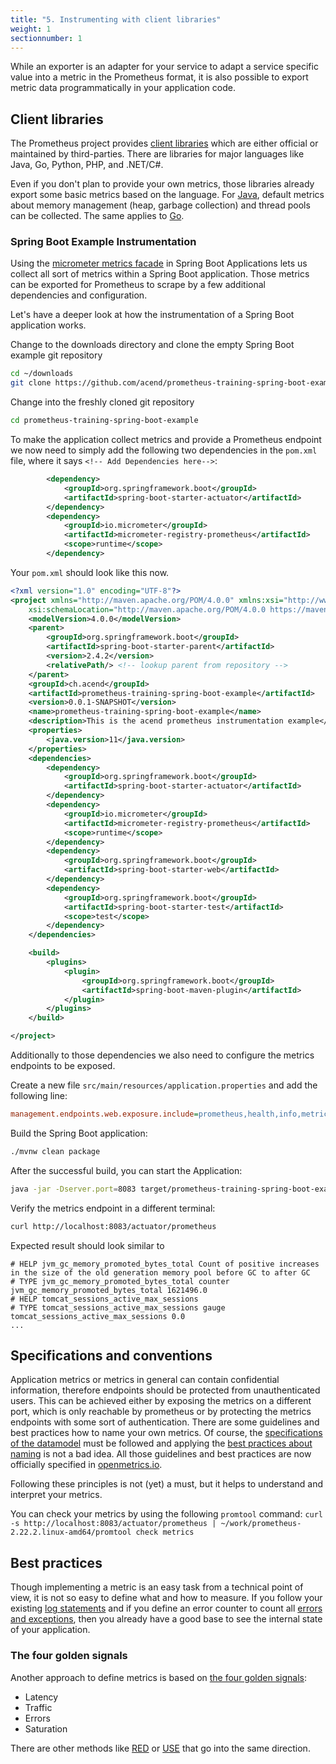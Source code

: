 ```yaml
---
title: "5. Instrumenting with client libraries"
weight: 1
sectionnumber: 1
---
```


While an exporter is an adapter for your service to adapt a service specific value into a metric in the Prometheus format, it is also possible to export metric data programmatically in your application code.

## Client libraries

The Prometheus project provides [client libraries](https://prometheus.io/docs/instrumenting/clientlibs/) which are either official or maintained by third-parties. There are libraries for major languages like Java, Go, Python, PHP, and .NET/C#.

Even if you don't plan to provide your own metrics, those libraries already export some basic metrics based on the language. For [Java](https://github.com/prometheus/client_java#included-collectors), default metrics about memory management (heap, garbage collection) and thread pools can be collected. The same applies to [Go](https://prometheus.io/docs/guides/go-application/).

### Spring Boot Example Instrumentation

Using the [micrometer metrics facade](https://spring.io/blog/2018/03/16/micrometer-spring-boot-2-s-new-application-metrics-collector) in Spring Boot Applications lets us collect all sort of metrics within a Spring Boot application. Those metrics can be exported for Prometheus to scrape by a few additional dependencies and configuration.

Let's have a deeper look at how the instrumentation of a Spring Boot application works.

Change to the downloads directory and clone the empty Spring Boot example git repository

```bash
cd ~/downloads
git clone https://github.com/acend/prometheus-training-spring-boot-example.git
```

Change into the freshly cloned git repository

```bash
cd prometheus-training-spring-boot-example
```

To make the application collect metrics and provide a Prometheus endpoint we now need to simply add the following two dependencies in the `pom.xml` file, where it says `<!-- Add Dependencies here-->`:

```xml
        <dependency>
            <groupId>org.springframework.boot</groupId>
            <artifactId>spring-boot-starter-actuator</artifactId>
        </dependency>
        <dependency>
            <groupId>io.micrometer</groupId>
            <artifactId>micrometer-registry-prometheus</artifactId>
            <scope>runtime</scope>
        </dependency>
```

Your `pom.xml` should look like this now.

```xml
<?xml version="1.0" encoding="UTF-8"?>
<project xmlns="http://maven.apache.org/POM/4.0.0" xmlns:xsi="http://www.w3.org/2001/XMLSchema-instance"
    xsi:schemaLocation="http://maven.apache.org/POM/4.0.0 https://maven.apache.org/xsd/maven-4.0.0.xsd">
    <modelVersion>4.0.0</modelVersion>
    <parent>
        <groupId>org.springframework.boot</groupId>
        <artifactId>spring-boot-starter-parent</artifactId>
        <version>2.4.2</version>
        <relativePath/> <!-- lookup parent from repository -->
    </parent>
    <groupId>ch.acend</groupId>
    <artifactId>prometheus-training-spring-boot-example</artifactId>
    <version>0.0.1-SNAPSHOT</version>
    <name>prometheus-training-spring-boot-example</name>
    <description>This is the acend prometheus instrumentation example</description>
    <properties>
        <java.version>11</java.version>
    </properties>
    <dependencies>
        <dependency>
            <groupId>org.springframework.boot</groupId>
            <artifactId>spring-boot-starter-actuator</artifactId>
        </dependency>
        <dependency>
            <groupId>io.micrometer</groupId>
            <artifactId>micrometer-registry-prometheus</artifactId>
            <scope>runtime</scope>
        </dependency>
        <dependency>
            <groupId>org.springframework.boot</groupId>
            <artifactId>spring-boot-starter-web</artifactId>
        </dependency>
        <dependency>
            <groupId>org.springframework.boot</groupId>
            <artifactId>spring-boot-starter-test</artifactId>
            <scope>test</scope>
        </dependency>
    </dependencies>

    <build>
        <plugins>
            <plugin>
                <groupId>org.springframework.boot</groupId>
                <artifactId>spring-boot-maven-plugin</artifactId>
            </plugin>
        </plugins>
    </build>

</project>
```

Additionally to those dependencies we also need to configure the metrics endpoints to be exposed.

Create a new file `src/main/resources/application.properties` and add the following line:

```ini
management.endpoints.web.exposure.include=prometheus,health,info,metric
```

Build the Spring Boot application:

```bash
./mvnw clean package
```

After the successful build, you can start the Application:

```bash
java -jar -Dserver.port=8083 target/prometheus-training-spring-boot-example-0.0.1-SNAPSHOT.jar
```

Verify the metrics endpoint in a different terminal:

```bash
curl http://localhost:8083/actuator/prometheus
```

Expected result should look similar to

```promql
# HELP jvm_gc_memory_promoted_bytes_total Count of positive increases in the size of the old generation memory pool before GC to after GC
# TYPE jvm_gc_memory_promoted_bytes_total counter
jvm_gc_memory_promoted_bytes_total 1621496.0
# HELP tomcat_sessions_active_max_sessions
# TYPE tomcat_sessions_active_max_sessions gauge
tomcat_sessions_active_max_sessions 0.0
...
```

## Specifications and conventions

Application metrics or metrics in general can contain confidential information, therefore endpoints should be protected from unauthenticated users. This can be achieved either by exposing the metrics on a different port, which is only reachable by prometheus or by protecting the metrics endpoints with some sort of authentication.
There are some guidelines and best practices how to name your own metrics. Of course, the [specifications of the datamodel](https://prometheus.io/docs/concepts/data_model/#metric-names-and-labels) must be followed and applying the [best practices about naming](https://prometheus.io/docs/practices/naming/) is not a bad idea. All those guidelines and best practices are now officially specified in [openmetrics.io](https://openmetrics.io).

Following these principles is not (yet) a must, but it helps to understand and interpret your metrics.

You can check your metrics by using the following `promtool` command: `curl -s http://localhost:8083/actuator/prometheus | ~/work/prometheus-2.22.2.linux-amd64/promtool check metrics`

## Best practices

Though implementing a metric is an easy task from a technical point of view, it is not so easy to define what and how to measure. If you follow your existing [log statements](https://prometheus.io/docs/practices/instrumentation/#logging) and if you define an error counter to count all [errors and exceptions](https://prometheus.io/docs/practices/instrumentation/#failures), then you already have a good base to see the internal state of your application.

### The four golden signals

Another approach to define metrics is based on [the four golden signals](https://sre.google/sre-book/monitoring-distributed-systems/):

* Latency
* Traffic
* Errors
* Saturation

There are other methods like [RED](https://www.weave.works/blog/the-red-method-key-metrics-for-microservices-architecture/) or [USE](http://www.brendangregg.com/usemethod.html) that go into the same direction.
